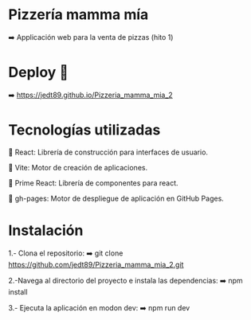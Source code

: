 # Pizzería mamma mía 

➡️ Applicación web para la venta de pizzas (hito 1)



# Deploy 🛜
➡️ https://jedt89.github.io/Pizzeria_mamma_mia_2



# Tecnologías utilizadas 

🚀 React: Librería de construcción para interfaces de usuario.

🚀 Vite: Motor de creación de aplicaciones.

🚀 Prime React: Librería de componentes para react.

🚀 gh-pages: Motor de despliegue de aplicación en GitHub Pages.



# Instalación

1.- Clona el repositorio:
➡️ git clone https://github.com/jedt89/Pizzeria_mamma_mia_2.git

2.-Navega al directorio del proyecto e instala las dependencias:
➡️ npm install

3.- Ejecuta la aplicación en modon dev:
➡️ npm run dev
